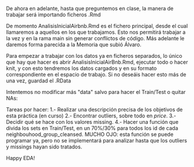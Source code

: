 De ahora en adelante, hasta que preguntemos en clase, la manera de trabajar será importando ficheros .Rmd

De momento AnalisisInicialAirbnb.Rmd es el fichero principal, desde el cual llamaremos a aquellos en los que trabajamos. Esto nos permitirá trabajar a la vez y en la rama main sin generar conflictos de código. Más adelante le daremos forma parecida a la Memoria que subió Álvaro.

Para empezar a trabajar con los datos ya en ficheros separados, lo único que hay que hacer es abrir AnalisisInicialAirBnb.Rmd, ejecutar todo o hacer knit, y con esto tendremos los datos cargados y en su formato correspondiente en el espacio de trabajo. Si no deseáis hacer esto más de una vez, guardad el .RData


Intentemos no modificar más "data" salvo para hacer el Train/Test o quitar NAs:

Tareas por hacer:
1.- Realizar una descripción precisa de los objetivos de esta práctica (en curso)
2.- Encontrar outliers, sobre todo en $price$.
3.- Decidir qué se hace con los valores missing.
4.- Hacer una función que divida los sets en Train/Test, en un 70%/30% para todos los id de cada neighbouhood_group_cleansed.
	MUCHO OJO: esta función se puede programar ya, pero no se implementará para analizar hasta que los outliers y missings hayan sido tratados.


Happy EDA!
